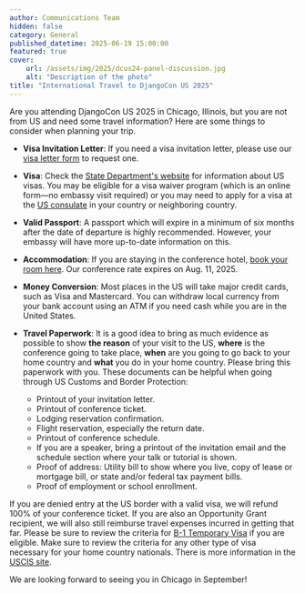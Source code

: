 ```yaml
---
author: Communications Team
hidden: false
category: General
published_datetime: 2025-06-19 15:00:00
featured: true
cover:
    url: /assets/img/2025/dcus24-panel-discussion.jpg
    alt: "Description of the photo"
title: "International Travel to DjangoCon US 2025"
---
```


Are you attending DjangoCon US 2025 in Chicago, Illinois, but you are not from US and need some travel information? Here are some things to consider when planning your trip.

<!-- excerpt -->
- **Visa Invitation Letter**: If you need a visa invitation letter, please use our [visa letter form](https://2025.djangocon.us/invitation/) to request one.

- **Visa**: Check the [State Department's website](https://travel.state.gov/content/visas/en.html) for information about US visas. You may be eligible for a visa waiver program (which is an online form—no embassy visit required) or you may need to apply for a visa at the [US consulate](https://www.usembassy.gov/) in your country or neighboring country.

- **Valid Passport**: A passport which will expire in a minimum of six months after the date of departure is highly recommended. However, your embassy will have more up-to-date information on this.

- **Accommodation**: If you are staying in the conference hotel, [book your room here](https://www.holidayinn.com/redirect?path=rates&brandCode=HI&localeCode=en&regionCode=1&hotelCode=CHIPL&checkInDate=07&checkInMonthYear=082025&checkOutDate=13&checkOutMonthYear=082025&_PMID=99801505&GPC=DJ5&cn=no&viewfullsite=true). Our conference rate expires on Aug. 11, 2025.

- **Money Conversion**: Most places in the US will take major credit cards, such as Visa and Mastercard. You can withdraw local currency from your bank account using an ATM if you need cash while you are in the United States.

- **Travel Paperwork**: It is a good idea to bring as much evidence as possible to show **the reason** of your visit to the US, **where** is the conference going to take place, **when** are you going to go back to your home country and **what** you do in your home country. Please bring this paperwork with you. These documents can be helpful when going through US Customs and Border Protection:

  - Printout of your invitation letter.
  - Printout of conference ticket.
  - Lodging reservation confirmation.
  - Flight reservation, especially the return date.
  - Printout of conference schedule.
  - If you are a speaker, bring a printout of the invitation email and the schedule section where your talk or tutorial is shown.
  - Proof of address: Utility bill to show where you live, copy of lease or mortgage bill, or state and/or federal tax payment bills.
  - Proof of employment or school enrollment.

If you are denied entry at the US border with a valid visa, we will refund 100% of your conference ticket. If you are also an Opportunity Grant recipient, we will also still reimburse travel expenses incurred in getting that far.
Please be sure to review the criteria for [B-1 Temporary Visa](https://www.uscis.gov/working-united-states/temporary-visitors-business/b-1-temporary-business-visitor) if you are eligible.
Make sure to review the criteria for any other type of visa necessary for your home country nationals. There is more information in the [USCIS site](https://travel.state.gov/content/visas/en.html).


We are looking forward to seeing you in Chicago in September!

